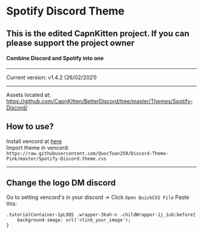 # Spotify Discord Theme
## This is the edited CapnKitten project. If you can please support the project owner
#### Combine Discord and Spotify into one
<hr>

Current version: v1.4.2 (26/02/2021)

<hr>

Assets located at: https://github.com/CapnKitten/BetterDiscord/tree/master/Themes/Spotify-Discord/

## How to use?
Install vencord at [here](https://vencord.dev) <br>
Import theme in vencord: ```https://raw.githubusercontent.com/QuocToan259/Discord-Theme-Pink/master/Spotify-Discord.theme.css```

<hr>

## Change the logo DM discord
Go to setting vencord's in your discord -> Click ```Open QuickCSS File```
Paste this:  <br>
```
.tutorialContainer-1pL9QS .wrapper-3kah-n .childWrapper-1j_1ub:before{
    background-image: url('<link_your_image');
}
```